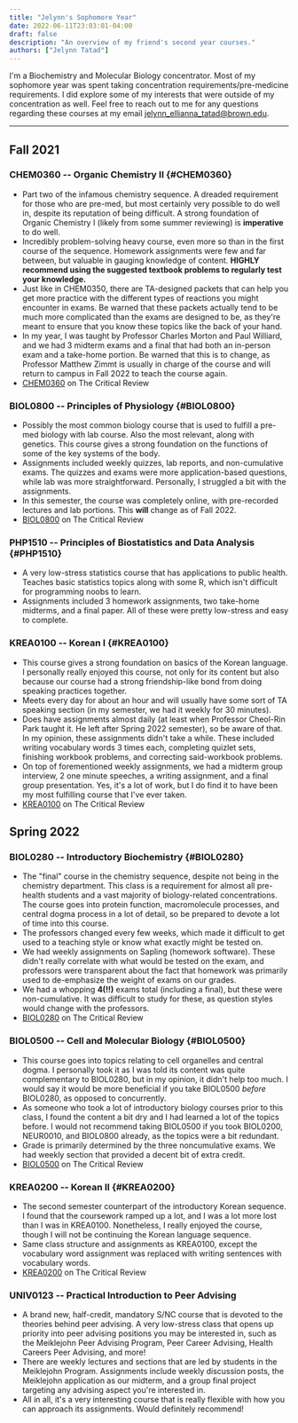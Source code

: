 ```yaml
---
title: "Jelynn's Sophomore Year"
date: 2022-06-11T23:03:01-04:00
draft: false
description: "An overview of my friend's second year courses."
authors: ["Jelynn Tatad"]
---
```


I'm a Biochemistry and Molecular Biology concentrator. Most of my sophomore year was spent taking concentration requirements/pre-medicine requirements. I did explore some of my interests that were outside of my concentration as well. Feel free to reach out to me for any questions regarding these courses at my email jelynn_ellianna_tatad@brown.edu.
***
## Fall 2021
### CHEM0360 -- Organic Chemistry II {#CHEM0360}
- Part two of the infamous chemistry sequence. A dreaded requirement for those who are pre-med, but most certainly very possible to do well in, despite its reputation of being difficult. A strong foundation of Organic Chemistry I (likely from some summer reviewing) is **imperative** to do well.
- Incredibly problem-solving heavy course, even more so than in the first course of the sequence. Homework assignments were few and far between, but valuable in gauging knowledge of content. **HIGHLY recommend using the suggested textbook problems to regularly test your knowledge.**
- Just like in CHEM0350, there are TA-designed packets that can help you get more practice with the different types of reactions you might encounter in exams. Be warned that these packets actually tend to be much more complicated than the exams are designed to be, as they're meant to ensure that you know these topics like the back of your hand.
- In my year, I was taught by Professor Charles Morton and Paul Williard, and we had 3 midterm exams and a final that had both an in-person exam and a take-home portion. Be warned that this is to change, as Professor Matthew Zimmt is usually in charge of the course and will return to campus in Fall 2022 to teach the course again.
- [CHEM0360](https://thecriticalreview.org/search/CHEM/0360) on The Critical Review
### BIOL0800 -- Principles of Physiology {#BIOL0800}
- Possibly the most common biology course that is used to fulfill a pre-med biology with lab course. Also the most relevant, along with genetics. This course gives a strong foundation on the functions of some of the key systems of the body.
- Assignments included weekly quizzes, lab reports, and non-cumulative exams. The quizzes and exams were more application-based questions, while lab was more straightforward. Personally, I struggled a bit with the assignments.
- In this semester, the course was completely online, with pre-recorded lectures and lab portions. This **will** change as of Fall 2022.
- [BIOL0800](https://thecriticalreview.org/search/BIOL/0800) on The Critical Review
### PHP1510 -- Principles of Biostatistics and Data Analysis {#PHP1510}
- A very low-stress statistics course that has applications to public health. Teaches basic statistics topics along with some R, which isn't difficult for programming noobs to learn.
- Assignments included 3 homework assignments, two take-home midterms, and a final paper. All of these were pretty low-stress and easy to complete.
### KREA0100 -- Korean I {#KREA0100}
- This course gives a strong foundation on basics of the Korean language. I personally really enjoyed this course, not only for its content but also because our course had a strong friendship-like bond from doing speaking practices together.
- Meets every day for about an hour and will usually have some sort of TA speaking section (in my semester, we had it weekly for 30 minutes).
- Does have assignments almost daily (at least when Professor Cheol-Rin Park taught it. He left after Spring 2022 semester), so be aware of that. In my opinion, these assignments didn't take a while. These included writing vocabulary words 3 times each, completing quizlet sets, finishing workbook problems, and correcting said-workbook problems.
- On top of forementioned weekly assignments, we had a midterm group interview, 2 one minute speeches, a writing assignment, and a final group presentation. Yes, it's a lot of work, but I do find it to have been my most fulfilling course that I've ever taken.
- [KREA0100](https://thecriticalreview.org/search/KREA/0100) on The Critical Review
## Spring 2022
### BIOL0280 -- Introductory Biochemistry {#BIOL0280}
- The "final" course in the chemistry sequence, despite not being in the chemistry department. This class is a requirement for almost all pre-health students and a vast majority of biology-related concentrations. The course goes into protein function, macromolecule processes, and central dogma process in a lot of detail, so be prepared to devote a lot of time into this course.
- The professors changed every few weeks, which made it difficult to get used to a teaching style or know what exactly might be tested on.
- We had weekly assignments on Sapling (homework software). These didn't really correlate with what would be tested on the exam, and professors were transparent about the fact that homework was primarily used to de-emphasize the weight of exams on our grades.
- We had a whopping **4(!!)** exams total (including a final), but these were non-cumulative. It was difficult to study for these, as question styles would change with the professors.
- [BIOL0280](https://thecriticalreview.org/search/BIOL/0280) on The Critical Review
### BIOL0500 -- Cell and Molecular Biology {#BIOL0500}
- This course goes into topics relating to cell organelles and central dogma. I personally took it as I was told its content was quite complementary to BIOL0280, but in my opinion, it didn't help too much. I would say it would be more beneficial if you take BIOL0500 *before* BIOL0280, as opposed to concurrently.
- As someone who took a lot of introductory biology courses prior to this class, I found the content a bit dry and I had learned a lot of the topics before. I would not recommend taking BIOL0500 if you took BIOL0200, NEUR0010, and BIOL0800 already, as the topics were a bit redundant.
- Grade is primarily determined by the three noncumulative exams. We had weekly section that provided a decent bit of extra credit.
- [BIOL0500](https://thecriticalreview.org/search/BIOL/0500) on The Critical Review
### KREA0200 -- Korean II {#KREA0200}
- The second semester counterpart of the introductory Korean sequence. I found that the coursework ramped up a lot, and I was a lot more lost than I was in KREA0100. Nonetheless, I really enjoyed the course, though I will not be continuing the Korean language sequence.
- Same class structure and assignments as KREA0100, except the vocabulary word assignment was replaced with writing sentences with vocabulary words.
- [KREA0200](https://thecriticalreview.org/search/KREA/0200) on The Critical Review
### UNIV0123 -- Practical Introduction to Peer Advising
- A brand new, half-credit, mandatory S/NC course that is devoted to the theories behind peer advising. A very low-stress class that opens up priority into peer advising positions you may be interested in, such as the Meiklejohn Peer Advising Program, Peer Career Advising, Health Careers Peer Advising, and more!
- There are weekly lectures and sections that are led by students in the Meiklejohn Program. Assignments include weekly discussion posts, the Meiklejohn application as our midterm, and a group final project targeting any advising aspect you're interested in.
- All in all, it's a very interesting course that is really flexible with how you can approach its assignments. Would definitely recommend!
